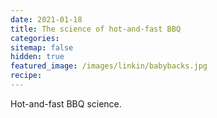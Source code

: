 ```yaml
---
date: 2021-01-18
title: The science of hot-and-fast BBQ
categories:
sitemap: false
hidden: true
featured_image: /images/linkin/babybacks.jpg
recipe:
---
```


Hot-and-fast BBQ science.

